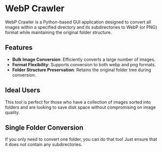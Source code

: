 # WebP Crawler

WebP Crawler is a Python-based GUI application designed to convert all images within a specified directory and its subdirectories to WebP (or PNG) format while maintaining the original folder structure.

## Features

- **Bulk Image Conversion**: Efficiently converts a large number of images.
- **Format Flexibility**: Supports conversion to both webp and png formats.
- **Folder Structure Preservation**: Retains the original folder tree during conversion.

## Ideal Users

This tool is perfect for those who have a collection of images sorted into folders and are looking to save disk space without compromising on image quality.

## Single Folder Conversion

If you only need to convert one folder, you can do that too! Just ensure that it does not contain any subdirectories.
